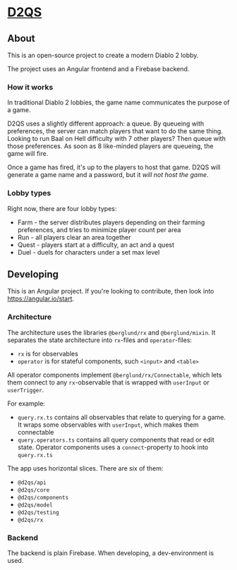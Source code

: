 # [D2QS](https://d2qs.com/)

## About

This is an open-source project to create a modern Diablo 2 lobby.

The project uses an Angular frontend and a Firebase backend.

### How it works

In traditional Diablo 2 lobbies, the game name communicates the purpose of a game.

D2QS uses a slightly different approach: a queue. By queueing with preferences, the server can match players that want to do the same thing. Looking to run Baal on Hell difficulty with 7 other players? Then queue with those preferences. As soon as 8 like-minded players are queueing, the game will fire.

Once a game has fired, it's up to the players to host that game. D2QS will generate a game name and a password, but it _will not host the game_.

### Lobby types

Right now, there are four lobby types:

- Farm - the server distributes players depending on their farming preferences, and tries to minimize player count per area
- Run - all players clear an area together
- Quest - players start at a difficulty, an act and a quest
- Duel - duels for characters under a set max level

## Developing

This is an Angular project. If you're looking to contribute, then look into https://angular.io/start.

### Architecture

The architecture uses the libraries `@berglund/rx` and `@berglund/mixin`. It separates the state architecture into `rx`-files and `operator`-files:

- `rx` is for observables
- `operator` is for stateful components, such `<input>` and `<table>`

All operator components implement `@berglund/rx/Connectable`, which lets them connect to any `rx`-observable that is wrapped with `userInput` or `userTrigger`.

For example:

- `query.rx.ts` contains all observables that relate to querying for a game. It wraps some observables with `userInput`, which makes them connectable
- `query.operators.ts` contains all query components that read or edit state. Operator components uses a `connect`-property to hook into `query.rx.ts`

The app uses horizontal slices. There are six of them:

- `@d2qs/api`
- `@d2qs/core`
- `@d2qs/components`
- `@d2qs/model`
- `@d2qs/testing`
- `@d2qs/rx`

### Backend

The backend is plain Firebase. When developing, a dev-environment is used.
